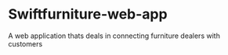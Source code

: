# Swiftfurniture-web-app
A web application thats deals in connecting furniture dealers with customers
